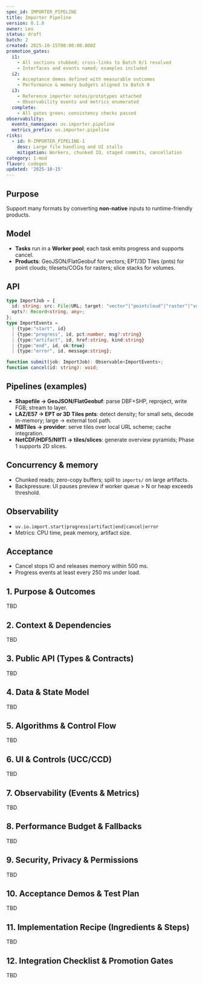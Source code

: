 ```yaml
---
spec_id: IMPORTER_PIPELINE
title: Importer Pipeline
version: 0.1.0
owner: Leo
status: draft
batch: 2
created: 2025-10-15T00:00:00.000Z
promotion_gates:
  i1:
    - All sections stubbed; cross-links to Batch 0/1 resolved
    - Interfaces and events named; examples included
  i2:
    - Acceptance demos defined with measurable outcomes
    - Performance & memory budgets aligned to Batch 0
  i3:
    - Reference importer notes/prototypes attached
    - Observability events and metrics enumerated
  complete:
    - All gates green; consistency checks passed
observability:
  events_namespace: uv.importer.pipeline
  metrics_prefix: uv.importer.pipeline
risks:
  - id: R-IMPORTER_PIPELINE-1
    desc: Large file handling and UI stalls
    mitigation: Workers, chunked IO, staged commits, cancellation
category: 1-mod
flavor: codegen
updated: '2025-10-15'
---
```


## Purpose
Support many formats by converting **non-native** inputs to runtime-friendly products.

## Model
- **Tasks** run in a **Worker pool**; each task emits progress and supports cancel.
- **Products**: GeoJSON/FlatGeobuf for vectors; EPT/3D Tiles (pnts) for point clouds; tilesets/COGs for rasters; slice stacks for volumes.

## API
```ts
type ImportJob = {
  id: string; src: File|URL; target: "vector"|"pointcloud"|"raster"|"volume"|"tiles";
  opts?: Record<string, any>;
};
type ImportEvents =
  | {type:"start", id}
  | {type:"progress", id, pct:number, msg?:string}
  | {type:"artifact", id, href:string, kind:string}
  | {type:"end", id, ok:true}
  | {type:"error", id, message:string};

function submit(job: ImportJob): Observable<ImportEvents>;
function cancel(id: string): void;
```

## Pipelines (examples)
- **Shapefile → GeoJSON/FlatGeobuf**: parse DBF+SHP, reproject, write FGB; stream to layer.
- **LAZ/E57 → EPT or 3D Tiles pnts**: detect density; for small sets, decode in-memory; large → external tool path.
- **MBTiles → provider**: serve tiles over local URL scheme; cache integration.
- **NetCDF/HDF5/NIfTI → tiles/slices**: generate overview pyramids; Phase 1 supports 2D slices.

## Concurrency & memory
- Chunked reads; zero-copy buffers; spill to `imports/` on large artifacts.
- Backpressure: UI pauses preview if worker queue > N or heap exceeds threshold.

## Observability
- `uv.io.import.start|progress|artifact|end|cancel|error`
- Metrics: CPU time, peak memory, artifact size.

## Acceptance
- Cancel stops IO and releases memory within 500 ms.
- Progress events at least every 250 ms under load.

## 1. Purpose & Outcomes
TBD


## 2. Context & Dependencies
TBD


## 3. Public API (Types & Contracts)
TBD


## 4. Data & State Model
TBD


## 5. Algorithms & Control Flow
TBD


## 6. UI & Controls (UCC/CCD)
TBD


## 7. Observability (Events & Metrics)
TBD


## 8. Performance Budget & Fallbacks
TBD


## 9. Security, Privacy & Permissions
TBD


## 10. Acceptance Demos & Test Plan
TBD


## 11. Implementation Recipe (Ingredients & Steps)
TBD


## 12. Integration Checklist & Promotion Gates
TBD
